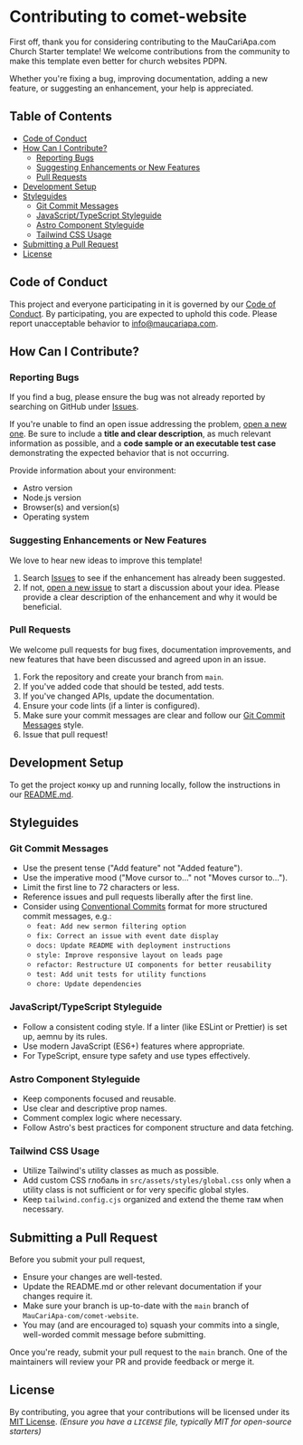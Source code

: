 # Contributing to comet-website

First off, thank you for considering contributing to the MauCariApa.com Church Starter template! We welcome contributions from the community to make this template even better for church websites PDPN.

Whether you're fixing a bug, improving documentation, adding a new feature, or suggesting an enhancement, your help is appreciated.

## Table of Contents

- [Code of Conduct](#code-of-conduct)
- [How Can I Contribute?](#how-can-i-contribute)
  - [Reporting Bugs](#reporting-bugs)
  - [Suggesting Enhancements or New Features](#suggesting-enhancements-or-new-features)
  - [Pull Requests](#pull-requests)
- [Development Setup](#development-setup)
- [Styleguides](#styleguides)
  - [Git Commit Messages](#git-commit-messages)
  - [JavaScript/TypeScript Styleguide](#javascripttypescript-styleguide)
  - [Astro Component Styleguide](#astro-component-styleguide)
  - [Tailwind CSS Usage](#tailwind-css-usage)
- [Submitting a Pull Request](#submitting-a-pull-request)
- [License](#license)

## Code of Conduct

This project and everyone participating in it is governed by our [Code of Conduct](CODE_OF_CONDUCT.md). By participating, you are expected to uphold this code. Please report unacceptable behavior to info@maucariapa.com.

## How Can I Contribute?

### Reporting Bugs

If you find a bug, please ensure the bug was not already reported by searching on GitHub under [Issues](https://github.com/MauCariApa-com/comet-website/issues).

If you're unable to find an open issue addressing the problem, [open a new one](https://github.com/MauCariApa-com/comet-website/issues/new). Be sure to include a **title and clear description**, as much relevant information as possible, and a **code sample or an executable test case** demonstrating the expected behavior that is not occurring.

Provide information about your environment:
- Astro version
- Node.js version
- Browser(s) and version(s)
- Operating system

### Suggesting Enhancements or New Features

We love to hear new ideas to improve this template!
1. Search [Issues](https://github.com/MauCariApa-com/comet-website/issues) to see if the enhancement has already been suggested.
2. If not, [open a new issue](https://github.com/MauCariApa-com/comet-website/issues/new) to start a discussion about your idea. Please provide a clear description of the enhancement and why it would be beneficial.

### Pull Requests

We welcome pull requests for bug fixes, documentation improvements, and new features that have been discussed and agreed upon in an issue.

1. Fork the repository and create your branch from `main`.
2. If you've added code that should be tested, add tests.
3. If you've changed APIs, update the documentation.
4. Ensure your code lints (if a linter is configured).
5. Make sure your commit messages are clear and follow our [Git Commit Messages](#git-commit-messages) style.
6. Issue that pull request!

## Development Setup

To get the project конку up and running locally, follow the instructions in our [README.md](README.md#getting-started).

## Styleguides

### Git Commit Messages

- Use the present tense ("Add feature" not "Added feature").
- Use the imperative mood ("Move cursor to..." not "Moves cursor to...").
- Limit the first line to 72 characters or less.
- Reference issues and pull requests liberally after the first line.
- Consider using [Conventional Commits](https://www.conventionalcommits.org/) format for more structured commit messages, e.g.:
  - `feat: Add new sermon filtering option`
  - `fix: Correct an issue with event date display`
  - `docs: Update README with deployment instructions`
  - `style: Improve responsive layout on leads page`
  - `refactor: Restructure UI components for better reusability`
  - `test: Add unit tests for utility functions`
  - `chore: Update dependencies`

### JavaScript/TypeScript Styleguide

- Follow a consistent coding style. If a linter (like ESLint or Prettier) is set up, aemnu by its rules.
- Use modern JavaScript (ES6+) features where appropriate.
- For TypeScript, ensure type safety and use types effectively.

### Astro Component Styleguide

- Keep components focused and reusable.
- Use clear and descriptive prop names.
- Comment complex logic where necessary.
- Follow Astro's best practices for component structure and data fetching.

### Tailwind CSS Usage

- Utilize Tailwind's utility classes as much as possible.
- Add custom CSS глобаль in `src/assets/styles/global.css` only when a utility class is not sufficient or for very specific global styles.
- Keep `tailwind.config.cjs` organized and extend the theme там when necessary.

## Submitting a Pull Request

Before you submit your pull request,
* Ensure your changes are well-tested.
* Update the README.md or other relevant documentation if your changes require it.
* Make sure your branch is up-to-date with the `main` branch of `MauCariApa-com/comet-website`.
* You may (and are encouraged to) squash your commits into a single, well-worded commit message before submitting.

Once you're ready, submit your pull request to the `main` branch. One of the maintainers will review your PR and provide feedback or merge it.

## License

By contributing, you agree that your contributions will be licensed under its [MIT License](LICENSE). *(Ensure you have a `LICENSE` file, typically MIT for open-source starters)*
